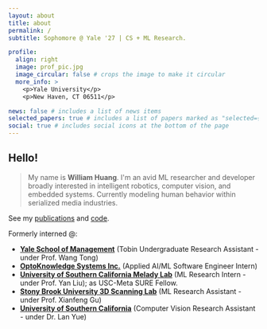 ```yaml
---
layout: about
title: about
permalink: /
subtitle: Sophomore @ Yale '27 | CS + ML Research.

profile:
  align: right
  image: prof_pic.jpg
  image_circular: false # crops the image to make it circular
  more_info: >
    <p>Yale University</p>
    <p>New Haven, CT 06511</p>

news: false # includes a list of news items
selected_papers: true # includes a list of papers marked as "selected={true}"
social: true # includes social icons at the bottom of the page
---
```



## Hello! 

> My name is __William Huang__. I'm an avid ML researcher and developer broadly interested in intelligent robotics, computer vision, and embedded systems. Currently modeling human behavior within serialized media industries. 

See my [publications](https://scholar.google.com/citations?user=cinjCSwAAAAJ&hl=en&authuser=1) and [code](https://github.com/williamhuang08).

Formerly interned @:
  - __[Yale School of Management](https://som.yale.edu/)__ (Tobin Undergraduate Research Assistant - under Prof. Wang Tong)
  - __[OptoKnowledge Systems Inc.](https://oksi.ai/)__ (Applied AI/ML Software Engineer Intern)
  - __[University of Southern California Melady Lab](https://melady.usc.edu/)__ (ML Research Intern - under Prof. Yan Liu); as USC-Meta SURE Fellow.
  - __[Stony Brook University 3D Scanning Lab](https://www3.cs.stonybrook.edu/~gu/software/holoimage/index.html)__ (ML Research Assistant - under Prof. Xianfeng Gu)
  - __[University of Southern California](https://ibt.usc.edu/)__ (Computer Vision Research Assistant - under Dr. Lan Yue)
  
